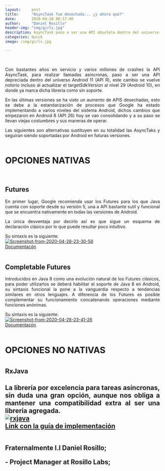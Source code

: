 ```yaml
---
layout:     post
title:      "AsyncTask fue desechada... ¿y ahora qué?"
date:       2020-04-28 00:17:40
author:     "Daniel Rosillo"
header-img: "img/girls.jpg"
description: AsyncTask paso a ser una API obsoleta dentro del universo Android 10(API 29), este cambio es inmediato y se ve reflejado al actualizar el targetSdkVersion al nivel 29.
categories: Quick
image: /img/girls.jpg

---
```

<div style="text-align: justify;">
<br>
<p>Con bastantes años en servicio y varios millones de crashes la API AsyncTask, para realizar llamadas asíncronas, paso a ser una API depreciada dentro del universo Android 11 (API R), este cambio se vuelve notorio incluso al actualizar el targetSdkVersion al nivel 29 (Android 10), en donde ya marca dicha librería como sin soporte. 

<p>En las últimas versiones se ha visto un aumento de APIS desechadas, esto se debe a la estandarización de procesos que Google ha estado implementando a varios niveles del sistema Android, dichos cambios que empezaron en Android 8 (API 26) hoy se van consolidando y a su paso se llevan viejas costumbres y sus maneras de operar. 

<p>Las siguientes son alternativas sustituyen en su totalidad las AsyncTaks y seguiran siendo soportadas por Android en futuras versiones.
<br>
<br>
<h1>OPCIONES NATIVAS</h1>
<br>
<h2>Futures</h2>

<P>En primer lugar, Google recomienda usar los Futures para los que Java cuenta con soporte desde su versión 5, una a API bastante sutil y funcional que se encuentra nativamente en todas las versiones de Android.

<P>La única desventaja por decirlo así es que sigue un esquema de declaración clásico por lo que puede resultar poco intuitivo.
<br>
<p>Su sintaxis es la siguiente: 
<br>
<a href="https://ibb.co/TwV9H6Q"><img src="https://i.ibb.co/TwV9H6Q/Screenshot-from-2020-04-28-23-30-56.png" alt="Screenshot-from-2020-04-28-23-30-56" border="0"></a>
<br>
<a href="
https://docs.oracle.com/javase/7/docs/api/java/util/concurrent/Future.html">Documentacón</a>
<br>
<br>

<h2>Completable Futures</h2> 

<p>Introducidos en Java 8 como una evolución natural de los Futures clásicos, para poder utilizarlos se deberá habilitar el soporte de Java 8 en Android, su sintaxis funcional la pone a la vanguardia respecto a tendencias similares en otros lenguajes. A diferencia de los Futures es posible complementar su funcionamiento concatenando operaciones mediante funciones anónimas.

<br>
<p>Su sintaxis es la siguiente: 
<br>
<a href="https://ibb.co/PjmCvQM"><img src="https://i.ibb.co/PjmCvQM/Screenshot-from-2020-04-28-23-41-26.png" alt="Screenshot-from-2020-04-28-23-41-26" border="0"></a>
<br>
<a href="https://docs.oracle.com/javase/8/docs/api/java/util/concurrent/CompletableFuture.html">Documentacón</a>
 <br>
<br>
<h1>OPCIONES NO NATIVAS<h1> 

<h2>RxJava<h2> 

<p>La librería por excelencia para tareas asíncronas, sin duda una gran opción, aunque nos obliga a mantener una compatibilidad extra al ser una librería agregada.
<br>
<a href="https://ibb.co/zGfKLMg"><img src="https://i.ibb.co/zGfKLMg/rxjava.png" alt="rxjava" border="0"></a>
<br>
<a href="https://github.com/ReactiveX/RxJava ">Link con la guía de implementación</a>
<br>
<br>
<p>Fraternalmente I.I Daniel Rosillo;</p>
- Project Manager at Rosillo Labs;
